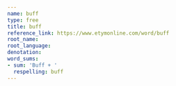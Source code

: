 ```yaml
---
name: buff
type: free
title: buff
reference_link: https://www.etymonline.com/word/buff
root_name: 
root_language: 
denotation: 
word_sums:
- sum: 'Buff + '
  respelling: buff
---
```

